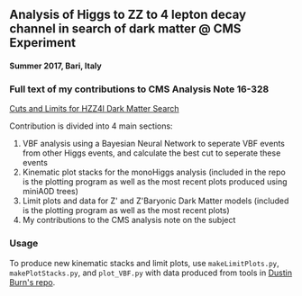 ## Analysis of Higgs to ZZ to 4 lepton decay channel in search of dark matter @ CMS Experiment 
#### Summer 2017, Bari, Italy

### Full text of my contributions to CMS Analysis Note 16-328
[Cuts and Limits for HZZ4l Dark Matter Search](https://github.com/alexstoken/monoHiggsZZ4L/blob/master/AN_latex/AN_Limits_Stoken.pdf)

Contribution is divided into 4 main sections:
1. VBF analysis using a Bayesian Neural Network to seperate VBF events from other Higgs events, and calculate the best cut to seperate these events
2. Kinematic plot stacks for the monoHiggs analysis (included in the repo is the plotting program as well as the most recent plots produced using miniA0D trees)
3. Limit plots and data for Z' and Z'Baryonic Dark Matter models (included is the plotting program as well as the most recent plots)
4. My contributions to the CMS analysis note on the subject

### Usage
To produce new kinematic stacks and limit plots, use `makeLimitPlots.py`, `makePlotStacks.py`, and `plot_VBF.py` with data produced from tools in [Dustin Burn's repo](https://github.com/dburns7/MonoHiggsToZZ4Leptons).

